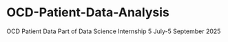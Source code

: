 # OCD-Patient-Data-Analysis
OCD Patient Data
Part of Data Science Internship 5 July-5 September 2025
